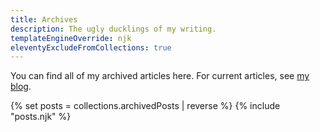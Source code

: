 ```yaml
---
title: Archives
description: The ugly ducklings of my writing.
templateEngineOverride: njk
eleventyExcludeFromCollections: true
---
```


<p>You can find all of my archived articles here. For current articles, see <a href="/posts/">my blog</a>.</p>

{% set posts = collections.archivedPosts | reverse %}
{% include "posts.njk" %}